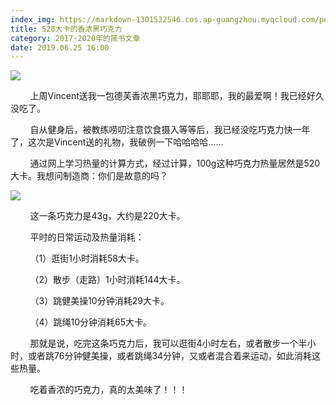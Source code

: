 ```yaml
---
index_img: https://markdown-1301532546.cos.ap-guangzhou.myqcloud.com/peipei_blog/20210921143909.jpeg
title: 520大卡的香浓黑巧克力
category: 2017-2020年的简书文章
date: 2019.06.25 16:00
---
```


![](https://markdown-1301532546.cos.ap-guangzhou.myqcloud.com/peipei_blog/20210921143909.jpeg)  



        上周Vincent送我一包德芙香浓黑巧克力，耶耶耶，我的最爱啊！我已经好久没吃了。  

        自从健身后，被教练唠叨注意饮食摄入等等后，我已经没吃巧克力快一年了，这次是Vincent送的礼物，我破例一下哈哈哈哈……

        通过网上学习热量的计算方式，经过计算，100g这种巧克力热量居然是520大卡。我想问制造商：你们是故意的吗？

![](https://markdown-1301532546.cos.ap-guangzhou.myqcloud.com/peipei_blog/20210921143913.jpeg)  



  

        这一条巧克力是43g，大约是220大卡。

        平时的日常运动及热量消耗：

        （1）逛街1小时消耗58大卡。

        （2）散步（走路）1小时消耗144大卡。

        （3）跳健美操10分钟消耗29大卡。

        （4）跳绳10分钟消耗65大卡。

        那就是说，吃完这条巧克力后，我可以逛街4小时左右，或者散步一个半小时，或者跳76分钟健美操，或者跳绳34分钟，又或者混合着来运动，如此消耗这些热量。

        吃着香浓的巧克力，真的太美味了！！！